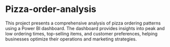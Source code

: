 # Pizza-order-analysis
This project presents a comprehensive analysis of pizza ordering patterns using a Power BI dashboard. The dashboard provides insights into peak and low ordering times, top-selling items, and customer preferences, helping businesses optimize their operations and marketing strategies.
